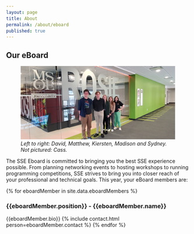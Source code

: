 ```yaml
---
layout: page
title: About
permalink: /about/eboard
published: true
---
```


## Our eBoard

<figure>
    <img src="/assets/img/2025-2026 eboard.jpg" width="100%" height="30%" />
    <figcaption><em>Left to right: David, Matthew, Kiersten, Madison and Sydney. Not pictured: Cass.</em></figcaption>
</figure>

The SSE Eboard is committed to bringing you the best SSE experience possible. From planning networking events to hosting workshops to running programming competitions, SSE strives to bring you into closer reach of your professional and technical goals. This year, your eBoard members are:

{% for eboardMember in site.data.eboardMembers %}
### {{eboardMember.position}} - {{eboardMember.name}}
{{eboardMember.bio}}
{% include contact.html person=eboardMember.contact %}
{% endfor %}
